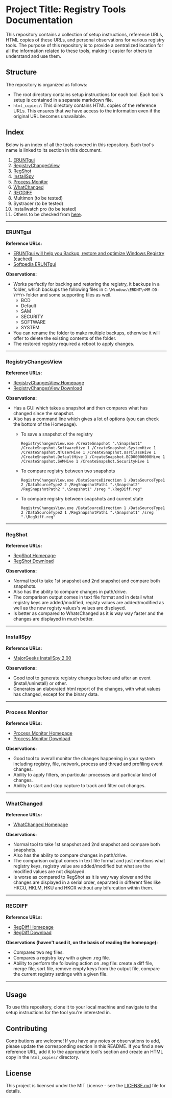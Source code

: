 # Project Title: Registry Tools Documentation

This repository contains a collection of setup instructions, reference URLs, HTML copies of these URLs, and personal observations for various registry tools. The purpose of this repository is to provide a centralized location for all the information related to these tools, making it easier for others to understand and use them.

## Structure

The repository is organized as follows:

- The root directory contains setup instructions for each tool. Each tool's setup is contained in a separate markdown file.
- `html_copies/`: This directory contains HTML copies of the reference URLs. This ensures that we have access to the information even if the original URL becomes unavailable.

## Index

Below is an index of all the tools covered in this repository. Each tool's name is linked to its section in this document.

1. [ERUNTgui](#eruntgui)
2. [RegistryChangesView](#registrychangesview)
3. [RegShot](#regshot)
4. [InstallSpy](#installspy)
5. [Process Monitor](#process-monitor)
6. [WhatChanged](#whatchanged)
7. [REGDIFF](#regdiff)
8. Multimon (to be tested)
9. Systracer (to be tested)
10. Installwatch pro (to be tested)
11. Others to be checked from [here](https://listoffreeware.com/best-free-registry-monitor-software-for-windows/).
---

### ERUNTgui

**Reference URLs:**

- [ERUNTgui will help you Backup, restore and optimize Windows Registry](https://www.thewindowsclub.com/backup-restore-and-opimize-windows-registry-with-new-eruntgui) [(cached)](http://htmlpreview.github.io/?https://github.com/anandphulwani/Registry-Tools/master/html_copies/ERUNTgui.html)
- [Softpedia ERUNTgui](https://www.softpedia.com/get/Tweak/Registry-Tweak/ERUNTgui.shtml#download)

**Observations:**

- Works perfectly for backing and restoring the registry, it backups in a folder, which backups the following files in `C:\Windows\ERDNT\<MM-DD-YYYY>` folder and some supporting files as well.
  - BCD
  - Default
  - SAM
  - SECURITY
  - SOFTWARE
  - SYSTEM
- You can rename the folder to make multiple backups, otherwise it will offer to delete the existing contents of the folder.
- The restored registry required a reboot to apply changes.

---

### RegistryChangesView

**Reference URLs:**

- [RegistryChangesView Homepage](https://www.nirsoft.net/utils/registry_changes_view.html)
- [RegistryChangesView Download](https://www.nirsoft.net/utils/registrychangesview-x64.zip)

**Observations:**

- Has a GUI which takes a snapshot and then compares what has changed since the snapshot.
- Also has a command line which gives a lot of options (you can check the bottom of the Homepage).
  - To save a snapshot of the registry
    
    `RegistryChangesView.exe /CreateSnapshot ".\Snapshot1" /CreateSnapshot.SoftwareHive 1 /CreateSnapshot.SystemHive 1 /CreateSnapshot.NTUserHive 1 /CreateSnapshot.UsrClassHive 1 /CreateSnapshot.DefaultHive 1 /CreateSnapshot.BCD00000000Hive 1 /CreateSnapshot.SAMHive 1 /CreateSnapshot.SecurityHive 1`
  - To compare registry between two snapshots
    
    `RegistryChangesView.exe /DataSourceDirection 1 /DataSourceType1 2 /DataSourceType2 2 /RegSnapshotPath1 ".\Snapshot2"  /RegSnapshotPath2 ".\Snapshot1" /sreg ".\RegDiff.reg"`
  - To compare registry between snapshots and current state
    
    `RegistryChangesView.exe /DataSourceDirection 1 /DataSourceType1 2 /DataSourceType2 1 /RegSnapshotPath1 ".\Snapshot1" /sreg ".\RegDiff.reg"`
  
---

### RegShot

**Reference URLs:**

- [RegShot Homepage](https://sourceforge.net/projects/regshot/)
- [RegShot Download](https://sourceforge.net/projects/regshot/files/latest/download)

**Observations:**

- Normal tool to take 1st snapshot and 2nd snapshot and compare both snapshots.
- Also has the ability to compare changes in path/drive.
- The comparison output comes in text file format and in detail what registry keys are added/modified, registy values are added/modified as well as the new registy values's values are displayed.
- Is better as compared to WhatsChanged as it is way way faster and the changes are displayed in much better.

---

### InstallSpy

**Reference URLs:**

- [MajorGeeks InstallSpy 2.00](https://www.majorgeeks.com/files/details/installspy.html)

**Observations:**

- Good tool to generate registry changes before and after an event (install/uninstall) or other.
- Generates an elaborated html report of the changes, with what values has changed, except for the binary data.

---

### Process Monitor

**Reference URLs:**

- [Process Monitor Homepage](https://learn.microsoft.com/en-us/sysinternals/downloads/procmon#screenshots)
- [Process Monitor Download](https://download.sysinternals.com/files/ProcessMonitor.zip)

**Observations:**

- Good tool to overall monitor the changes happening in your system including registry, file, network, process and thread and profiling event changes.
- Ability to apply filters, on particular processes and particular kind of changes.
- Ability to start and stop capture to track and filter out changes.
  
---

### WhatChanged

**Reference URLs:**

- [WhatChanged Homepage](https://www.majorgeeks.com/files/details/what_changed.html)

**Observations:**

- Normal tool to take 1st snapshot and 2nd snapshot and compare both snapshots.
- Also has the ability to compare changes in path/drive.
- The comparison output comes in text file format and just mentions what registry keys, registry value are added/modified but what are the modified values are not displayed.
- Is worse as compared to RegShot as it is way way slower and the changes are displayed in a serial order, separated in different files like HKCU, HKLM, HKU and HKCR without any bifurcation within them.
  
---

### REGDIFF

**Reference URLs:**

- [RegDiff Homepage](http://p-nand-q.com/download/regdiff.html)
- [RegDiff Download](http://p-nand-q.com/download/regdiff-4.3.7z)

**Observations (haven't used it, on the basis of reading the homepage):**

- Compares two reg files.
- Compares a registry key with a given .reg file.
- Ability to perform the following action on .reg file: create a diff file, merge file, sort file, remove empty keys from the output file, compare the current registry settings with a given file.
  
---

## Usage

To use this repository, clone it to your local machine and navigate to the setup instructions for the tool you're interested in.

## Contributing

Contributions are welcome! If you have any notes or observations to add, please update the corresponding section in this README. If you find a new reference URL, add it to the appropriate tool's section and create an HTML copy in the `html_copies/` directory.

## License

This project is licensed under the MIT License - see the [LICENSE.md](LICENSE.md) file for details.
